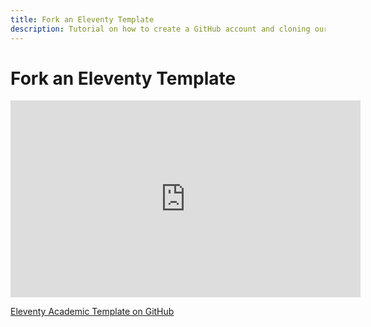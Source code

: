 ```yaml
---
title: Fork an Eleventy Template
description: Tutorial on how to create a GitHub account and cloning our main repository.
---
```


# Fork an Eleventy Template

<iframe width="560" height="315" src="https://www.youtube.com/embed/TGoleskxqgc" title="YouTube video player" frameborder="0" allow="accelerometer; autoplay; clipboard-write; encrypted-media; gyroscope; picture-in-picture" allowfullscreen></iframe>

[Eleventy Academic Template on GitHub](https://github.com/ltagliaferri/eleventy-academic-template)